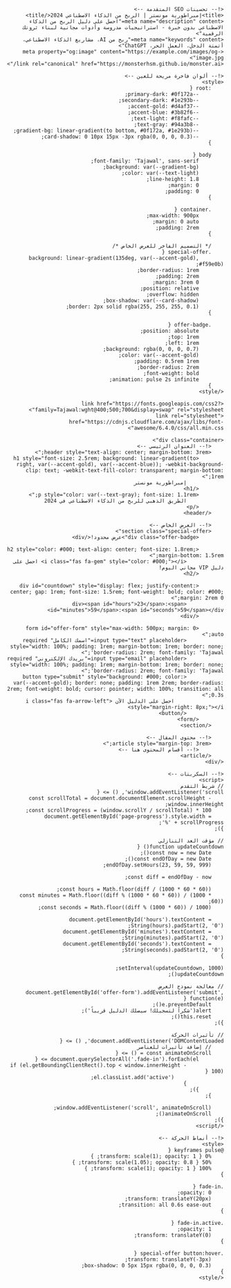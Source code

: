 <!DOCTYPE html>
<html lang="ar" dir="rtl">
<head>
    <meta charset="UTF-8">
    <meta name="viewport" content="width=device-width, initial-scale=1.0">
    
    <!-- تحسينات SEO المتقدمة -->
    <title>إمبراطورية مونستر | الربح من الذكاء الاصطناعي 2024</title>
    <meta name="description" content="احصل على دليل الربح من الذكاء الاصطناعي بدون خبرة - استراتيجيات مدروسة وأدوات مجانية لبناء ثروتك الرقمية">
    <meta name="keywords" content="ربح من AI، مشاريع الذكاء الاصطناعي، أتمتة الدخل، العمل الحر، ChatGPT">
    <meta property="og:image" content="https://example.com/images/og-image.jpg">
    <link rel="canonical" href="https://monsterhsm.github.io/monster.ai/">
    
    <!-- ألوان فاخرة مريحة للعين -->
    <style>
        :root {
            --primary-dark: #0f172a;
            --secondary-dark: #1e293b;
            --accent-gold: #d4af37;
            --accent-blue: #3b82f6;
            --text-light: #f8fafc;
            --text-gray: #94a3b8;
            --gradient-bg: linear-gradient(to bottom, #0f172a, #1e293b);
            --card-shadow: 0 10px 15px -3px rgba(0, 0, 0, 0.3);
        }
        
        body {
            font-family: 'Tajawal', sans-serif;
            background: var(--gradient-bg);
            color: var(--text-light);
            line-height: 1.8;
            margin: 0;
            padding: 0;
        }
        
        .container {
            max-width: 900px;
            margin: 0 auto;
            padding: 2rem;
        }
        
        /* التصميم الفاخر للعرض الخاص */
        .special-offer {
            background: linear-gradient(135deg, var(--accent-gold), #f59e0b);
            border-radius: 1rem;
            padding: 2rem;
            margin: 3rem 0;
            position: relative;
            overflow: hidden;
            box-shadow: var(--card-shadow);
            border: 2px solid rgba(255, 255, 255, 0.1);
        }
        
        .offer-badge {
            position: absolute;
            top: 1rem;
            left: 1rem;
            background: rgba(0, 0, 0, 0.7);
            color: var(--accent-gold);
            padding: 0.5rem 1rem;
            border-radius: 2rem;
            font-weight: bold;
            animation: pulse 2s infinite;
        }
    </style>
    
    <link href="https://fonts.googleapis.com/css2?family=Tajawal:wght@400;500;700&display=swap" rel="stylesheet">
    <link rel="stylesheet" href="https://cdnjs.cloudflare.com/ajax/libs/font-awesome/6.4.0/css/all.min.css">
</head>
<body>
    <!-- شريط التقدم -->
    <div id="page-progress" style="height:4px;background:linear-gradient(to right, var(--accent-gold), var(--accent-blue));position:fixed;top:0;right:0;width:0%;z-index:9999;"></div>

    <div class="container">
        <!-- العنوان الرئيسي -->
        <header style="text-align: center; margin-bottom: 3rem;">
            <h1 style="font-size: 2.5rem; background: linear-gradient(to right, var(--accent-gold), var(--accent-blue)); -webkit-background-clip: text; -webkit-text-fill-color: transparent; margin-bottom: 1rem;">
                إمبراطورية مونستر
            </h1>
            <p style="color: var(--text-gray); font-size: 1.1rem;">
                الطريق الذهبي للربح من الذكاء الاصطناعي في 2024
            </p>
        </header>
        
        <!-- العرض الخاص -->
        <section class="special-offer">
            <div class="offer-badge">عرض محدود!</div>
            
            <h2 style="color: #000; text-align: center; font-size: 1.8rem; margin-bottom: 1.5rem;">
                <i class="fas fa-gem" style="color: #000;"></i> احصل على دليل VIP مجاني اليوم!
            </h2>
            
            <div id="countdown" style="display: flex; justify-content: center; gap: 1rem; font-size: 1.5rem; font-weight: bold; color: #000; margin: 2rem 0;">
                <div><span id="hours">23</span>:<span id="minutes">59</span>:<span id="seconds">59</span></div>
            </div>
            
            <form id="offer-form" style="max-width: 500px; margin: 0 auto;">
                <input type="text" placeholder="اسمك الكامل" required style="width: 100%; padding: 1rem; margin-bottom: 1rem; border: none; border-radius: 2rem; font-family: 'Tajawal';">
                <input type="email" placeholder="بريدك الإلكتروني" required style="width: 100%; padding: 1rem; margin-bottom: 1rem; border: none; border-radius: 2rem; font-family: 'Tajawal';">
                <button type="submit" style="background: #000; color: var(--accent-gold); border: none; padding: 1rem 2rem; border-radius: 2rem; font-weight: bold; cursor: pointer; width: 100%; transition: all 0.3s;">
                    احصل على الدليل الآن <i class="fas fa-arrow-left" style="margin-right: 8px;"></i>
                </button>
            </form>
        </section>
        
        <!-- محتوى المقال -->
        <article style="margin-top: 3rem;">
            <!-- أقسام المحتوى هنا -->
        </article>
    </div>

    <!-- السكربتات -->
    <script>
    // شريط التقدم
    window.addEventListener('scroll', () => {
        const scrollTotal = document.documentElement.scrollHeight - window.innerHeight;
        const scrollProgress = (window.scrollY / scrollTotal) * 100;
        document.getElementById('page-progress').style.width = scrollProgress + '%';
    });
    
    // مؤقت العد التنازلي
    function updateCountdown() {
        const now = new Date();
        const endOfDay = new Date();
        endOfDay.setHours(23, 59, 59, 999);
        
        const diff = endOfDay - now;
        
        const hours = Math.floor(diff / (1000 * 60 * 60));
        const minutes = Math.floor((diff % (1000 * 60 * 60)) / (1000 * 60));
        const seconds = Math.floor((diff % (1000 * 60)) / 1000);
        
        document.getElementById('hours').textContent = String(hours).padStart(2, '0');
        document.getElementById('minutes').textContent = String(minutes).padStart(2, '0');
        document.getElementById('seconds').textContent = String(seconds).padStart(2, '0');
    }
    
    setInterval(updateCountdown, 1000);
    updateCountdown();
    
    // معالجة نموذج العرض
    document.getElementById('offer-form').addEventListener('submit', function(e) {
        e.preventDefault();
        alert('شكراً لتسجيلك! سيصلك الدليل قريباً');
        this.reset();
    });
    
    // تأثيرات الحركة
    document.addEventListener('DOMContentLoaded', () => {
        // إضافة تأثيرات للعناصر
        const animateOnScroll = () => {
            document.querySelectorAll('.fade-in').forEach(el => {
                if (el.getBoundingClientRect().top < window.innerHeight - 100) {
                    el.classList.add('active');
                }
            });
        };
        
        window.addEventListener('scroll', animateOnScroll);
        animateOnScroll();
    });
    </script>
    
    <!-- أنماط الحركة -->
    <style>
    @keyframes pulse {
        0% { transform: scale(1); opacity: 1; }
        50% { transform: scale(1.05); opacity: 0.8; }
        100% { transform: scale(1); opacity: 1; }
    }
    
    .fade-in {
        opacity: 0;
        transform: translateY(20px);
        transition: all 0.6s ease-out;
    }
    
    .fade-in.active {
        opacity: 1;
        transform: translateY(0);
    }
    
    .special-offer button:hover {
        transform: translateY(-3px);
        box-shadow: 0 5px 15px rgba(0, 0, 0, 0.3);
    }
    </style>
</body>
</html>
